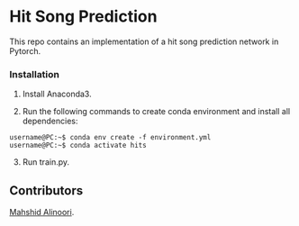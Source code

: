 # Hit Song Prediction
This repo contains an implementation of a hit song prediction network in Pytorch.

### Installation
1. Install Anaconda3.

2. Run the following commands to create conda environment and install all dependencies:

```console
username@PC:~$ conda env create -f environment.yml
username@PC:~$ conda activate hits
```
3. Run train.py. 

## Contributors
[Mahshid Alinoori](https://github.com/mahshidaln).




